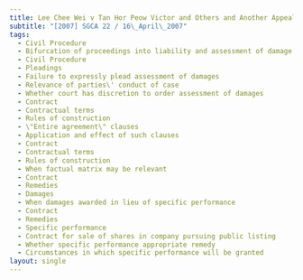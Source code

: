 ```yaml
---
title: Lee Chee Wei v Tan Hor Peow Victor and Others and Another Appeal
subtitle: "[2007] SGCA 22 / 16\_April\_2007"
tags:
  - Civil Procedure
  - Bifurcation of proceedings into liability and assessment of damage phases
  - Civil Procedure
  - Pleadings
  - Failure to expressly plead assessment of damages
  - Relevance of parties\' conduct of case
  - Whether court has discretion to order assessment of damages
  - Contract
  - Contractual terms
  - Rules of construction
  - \"Entire agreement\" clauses
  - Application and effect of such clauses
  - Contract
  - Contractual terms
  - Rules of construction
  - When factual matrix may be relevant
  - Contract
  - Remedies
  - Damages
  - When damages awarded in lieu of specific performance
  - Contract
  - Remedies
  - Specific performance
  - Contract for sale of shares in company pursuing public listing
  - Whether specific performance appropriate remedy
  - Circumstances in which specific performance will be granted
layout: single
---
```


